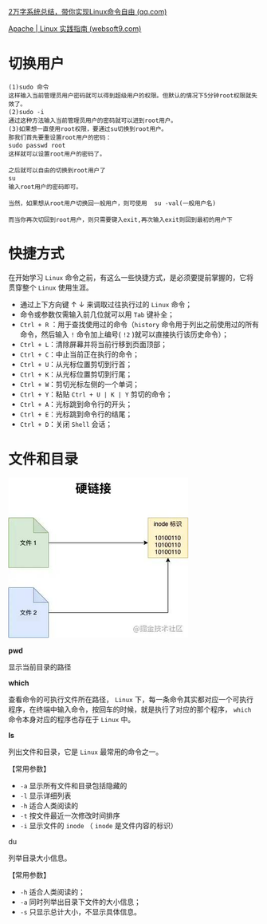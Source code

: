 [2万字系统总结，带你实现Linux命令自由 (qq.com)](https://mp.weixin.qq.com/s/3v2mS73UVOywFhuMXZzbeg)

[Apache | Linux 实践指南 (websoft9.com)](https://support.websoft9.com/docs/linux/zh/webs-apache.html#配置说明)

# 切换用户

```shell
(1)sudo 命令  
这样输入当前管理员用户密码就可以得到超级用户的权限。但默认的情况下5分钟root权限就失效了。
(2)sudo -i
通过这种方法输入当前管理员用户的密码就可以进到root用户。
(3)如果想一直使用root权限，要通过su切换到root用户。
那我们首先要重设置root用户的密码：
sudo passwd root
这样就可以设置root用户的密码了。

之后就可以自由的切换到root用户了
su
输入root用户的密码即可。

当然，如果想从root用户切换回一般用户，则可使用  su -val(一般用户名)

而当你再次切回到root用户，则只需要键入exit,再次输入exit则回到最初的用户下
```

# 快捷方式

在开始学习 `Linux` 命令之前，有这么一些快捷方式，是必须要提前掌握的，它将贯穿整个 `Linux` 使用生涯。

- 通过上下方向键 ↑ ↓ 来调取过往执行过的 `Linux` 命令；
- 命令或参数仅需输入前几位就可以用 `Tab` 键补全；
- `Ctrl + R` ：用于查找使用过的命令（`history` 命令用于列出之前使用过的所有命令，然后输入 `!` 命令加上编号( `!2` )就可以直接执行该历史命令）；
- `Ctrl + L`：清除屏幕并将当前行移到页面顶部；
- `Ctrl + C`：中止当前正在执行的命令；
- `Ctrl + U`：从光标位置剪切到行首；
- `Ctrl + K`：从光标位置剪切到行尾；
- `Ctrl + W`：剪切光标左侧的一个单词；
- `Ctrl + Y`：粘贴 `Ctrl + U | K | Y` 剪切的命令；
- `Ctrl + A`：光标跳到命令行的开头；
- `Ctrl + E`：光标跳到命令行的结尾；
- `Ctrl + D`：关闭 `Shell` 会话；



# 文件和目录

![图片](../img/640.jpeg)

**pwd**

显示当前目录的路径

**which**

查看命令的可执行文件所在路径， `Linux` 下，每一条命令其实都对应一个可执行程序，在终端中输入命令，按回车的时候，就是执行了对应的那个程序， `which` 命令本身对应的程序也存在于 `Linux` 中。

**ls**

列出文件和目录，它是 `Linux` 最常用的命令之一。

【常用参数】

- `-a` 显示所有文件和目录包括隐藏的
- `-l` 显示详细列表
- `-h` 适合人类阅读的
- `-t` 按文件最近一次修改时间排序
- `-i` 显示文件的 `inode` （ `inode` 是文件内容的标识）

du

列举目录大小信息。

【常用参数】

- `-h` 适合人类阅读的；
- `-a` 同时列举出目录下文件的大小信息；
- `-s` 只显示总计大小，不显示具体信息。
